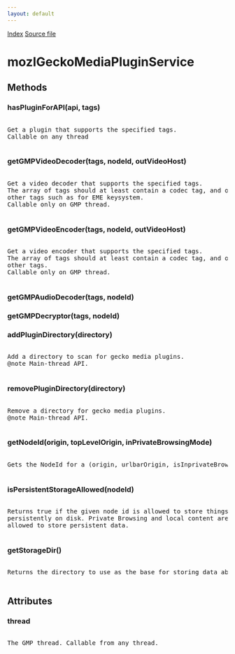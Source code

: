```yaml
---
layout: default
---
```

<div id='links'><a href="../index.html">Index</a>
<a href="http://dxr.mozilla.org/mozilla-central/source/dom/media/gmp/mozIGeckoMediaPluginService.idl">Source file</a>
</div>

# mozIGeckoMediaPluginService #

## Methods ##

### hasPluginForAPI(api, tags) ###
<pre>  
Get a plugin that supports the specified tags.  
Callable on any thread  
  
</pre>
### getGMPVideoDecoder(tags, nodeId, outVideoHost) ###
<pre>  
Get a video decoder that supports the specified tags.  
The array of tags should at least contain a codec tag, and optionally  
other tags such as for EME keysystem.  
Callable only on GMP thread.  
  
</pre>
### getGMPVideoEncoder(tags, nodeId, outVideoHost) ###
<pre>  
Get a video encoder that supports the specified tags.  
The array of tags should at least contain a codec tag, and optionally  
other tags.  
Callable only on GMP thread.  
  
</pre>
### getGMPAudioDecoder(tags, nodeId) ###

### getGMPDecryptor(tags, nodeId) ###

### addPluginDirectory(directory) ###
<pre>  
Add a directory to scan for gecko media plugins.  
@note Main-thread API.  
  
</pre>
### removePluginDirectory(directory) ###
<pre>  
Remove a directory for gecko media plugins.  
@note Main-thread API.  
  
</pre>
### getNodeId(origin, topLevelOrigin, inPrivateBrowsingMode) ###
<pre>  
Gets the NodeId for a (origin, urlbarOrigin, isInprivateBrowsing) tuple.  
  
</pre>
### isPersistentStorageAllowed(nodeId) ###
<pre>  
Returns true if the given node id is allowed to store things  
persistently on disk. Private Browsing and local content are not  
allowed to store persistent data.  
  
</pre>
### getStorageDir() ###
<pre>  
Returns the directory to use as the base for storing data about GMPs.  
  
</pre>
## Attributes ##

### thread ###
<pre>  
The GMP thread. Callable from any thread.  
  
</pre>